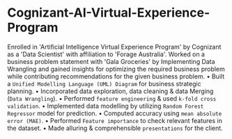 # Cognizant-AI-Virtual-Experience-Program
Enrolled in 'Artificial Intelligence Virtual Experience Program' by Cognizant as a 'Data Scientist' with affiliation to 'Forage Australia'. Worked on a business problem statement with 'Gala Groceries' by Implementing Data Wrangling and gained insights for optimizing the required business problem while contributing recommendations for the given business problem.
• Built a `Unified Modelling Language (UML) Diagram` for business strategic planning.
• Incorporated data exploration, data cleaning & data Merging (`Data Wrangling`).
• Performed `feature engineering` & used `k-fold cross validation`.
• Implemented data modelling by utilizing `Random Forest Regressor` model for prediction.
• Computed accuracy using `mean absolute error (MAE)`. 
• Performed `Feature importance` to check relevant features in the dataset.
• Made alluring & comprehensible `presentations` for the client.
